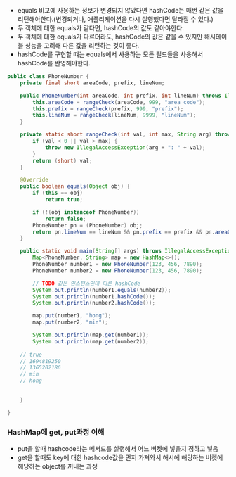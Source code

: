 * equals 비교에 사용하는 정보가 변경되지 않았다면 hashCode는 매번 같은 값을 리턴해야한다.(변경되거나, 애플리케이션을 다시 실행했다면 달라질 수 있다.)
* 두 객체에 대한 equals가 같다면, hashCode의 값도 같아야한다.
* 두 객체에 대한 equals가 다르더라도, hashCode의 값은 같을 수 있지만 해시테이블 성능을 고려해 다른 값을 리턴하는 것이 좋다. 
* hashCode를 구현할 떄는 equals에서 사용하는 모든 필드들을 사용해서 hashCode를 반영해야한다.  

``` java
public class PhoneNumber {
	private final short areaCode, prefix, lineNum;

	public PhoneNumber(int areaCode, int prefix, int lineNum) throws IllegalAccessException {
		this.areaCode = rangeCheck(areaCode, 999, "area code");
		this.prefix = rangeCheck(prefix, 999, "prefix");
		this.lineNum = rangeCheck(lineNum, 9999, "lineNum");
	}

	private static short rangeCheck(int val, int max, String arg) throws IllegalAccessException {
		if (val < 0 || val > max) {
			throw new IllegalAccessException(arg + ": " + val);
		}
		return (short) val;
	}

	@Override
	public boolean equals(Object obj) {
		if (this == obj)
			return true;

		if (!(obj instanceof PhoneNumber))
			return false;
		PhoneNumber pn = (PhoneNumber) obj;
		return pn.lineNum == lineNum && pn.prefix == prefix && pn.areaCode == areaCode;
	}

	public static void main(String[] args) throws IllegalAccessException {
		Map<PhoneNumber, String> map = new HashMap<>();
		PhoneNumber number1 = new PhoneNumber(123, 456, 7890);
		PhoneNumber number2 = new PhoneNumber(123, 456, 7890);

		// TODO 같은 인스턴스인데 다른 hashCode
		System.out.println(number1.equals(number2));
		System.out.println(number1.hashCode());
		System.out.println(number2.hashCode());

		map.put(number1, "hong");
		map.put(number2, "min");

		System.out.println(map.get(number1));
		System.out.println(map.get(number2));
    
    // true
    // 1694819250
    // 1365202186
    // min
    // hong

	
	}

}
```  

###  HashMap에 get, put과정 이해
* put을 할때 hashcode라는 메서드를 실행해서 어느 버켓에 넣을지 정하고 넣음
* get을 할때도 key에 대한 hashcode값을 먼저 가져와서 해시에 해당하는 버켓에 해당하는 object를 꺼내는 과정


